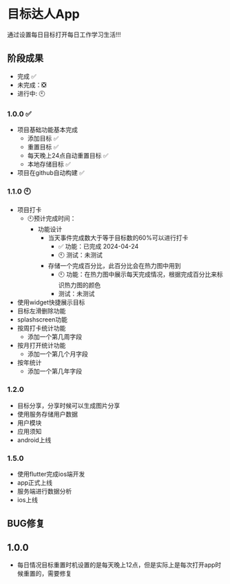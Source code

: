# 目标达人App

通过设置每日目标打开每日工作学习生活!!!

## 阶段成果

- 完成 ✅
- 未完成：❎
- 进行中: 🕙

### 1.0.0 ✅

- 项目基础功能基本完成
    - 添加目标 ✅
    - 重置目标 ✅
    - 每天晚上24点自动重置目标 ✅
    - 本地存储目标 ✅
- 项目在github自动构建 ✅

### 1.1.0 🕙

- 项目打卡
    - 🕙预计完成时间：
        - 功能设计
            - 当天事件完成数大于等于目标数的60%可以进行打卡
                - ✅ 功能：已完成 2024-04-24
                - 🕙 测试：未测试
            - 存储一个完成百分比，此百分比会在热力图中用到
                - 🕙 功能：在热力图中展示每天完成情况，根据完成百分比来标识热力图的颜色
                - 测试：未测试
- 使用widget快捷展示目标
- 目标左滑删除功能
- splashscreen功能
- 按周打卡统计功能
    - 添加一个第几周字段
- 按月打开统计功能
    - 添加一个第几个月字段
- 按年统计
    - 添加一个第几年字段

### 1.2.0

- 目标分享，分享时候可以生成图片分享
- 使用服务存储用户数据
- 用户模块
- 应用须知
- android上线

### 1.5.0

- 使用flutter完成ios端开发
- app正式上线
- 服务端进行数据分析
- ios上线

## BUG修复

## 1.0.0

- 每日情况目标重置时机设置的是每天晚上12点，但是实际上是每次打开app时候重置的，需要修复